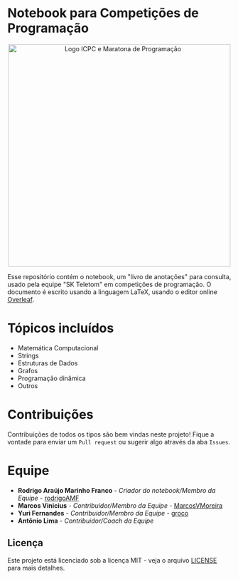 # Notebook para Competições de Programação

<p align = "center">
  <img src="https://github.com/rodrigoAMF/competitive-programming-notebook/blob/master/Notebook/figures/logo_icpc_mdp.png" alt="Logo ICPC e Maratona de Programação" width="500"/>
</p>                                                                                                     



Esse repositório contém o notebook, um "livro de anotações" para consulta, usado pela equipe "SK Teletom" em competições de programação. O documento é escrito usando a linguagem LaTeX, usando o editor online [Overleaf](https://www.overleaf.com/).

# Tópicos incluídos

* Matemática Computacional
* Strings
* Estruturas de Dados
* Grafos
* Programação dinâmica
* Outros

# Contribuições
Contribuições de todos os tipos são bem vindas neste projeto! Fique a vontade para enviar um `Pull request` ou sugerir algo através da aba `Issues`.

# Equipe

* **Rodrigo Araújo Marinho Franco** - *Criador do notebook/Membro da Equipe* - [rodrigoAMF](https://github.com/rodrigoAMF)
* **Marcos Vinicius** - *Contribuidor/Membro da Equipe* - [MarcosVMoreira](https://github.com/MarcosVMoreira)
* **Yuri Fernandes** - *Contribuidor/Membro da Equipe* - [groco](https://github.com/groco)
* **Antônio Lima** - *Contribuidor/Coach da Equipe* 

## Licença

Este projeto está licenciado sob a licença MIT - veja o arquivo [LICENSE](LICENSE) para mais detalhes.
